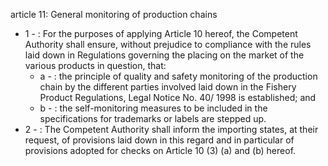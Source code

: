 article 11: General monitoring of production chains

<ul>
			<li>1 - : For the purposes of applying Article 10 hereof, the Competent Authority shall ensure, without prejudice to compliance with the rules laid down in Regulations governing the placing on the market of the various products in question, that:<ul>
						<li>a - : the principle of quality and safety monitoring of the production chain by the different parties involved laid down in the Fishery Product Regulations, Legal Notice No. 40&#x2F; 1998 is established; and<ul>
						</ul></li>						<li>b - : the self-monitoring measures to be included in the specifications for trademarks or labels are stepped up.<ul>
						</ul></li>			</ul></li>			<li>2 - : The Competent Authority shall inform the importing states, at their request, of provisions laid down in this regard and in particular of provisions adopted for checks on Article 10 (3) (a) and (b) hereof.<ul>
			</ul></li></ul>